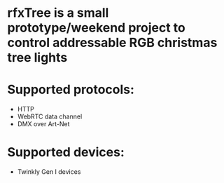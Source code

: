 # rfxTree is a small prototype/weekend project to control addressable RGB christmas tree lights

# Supported protocols:
- HTTP
- WebRTC data channel
- DMX over Art-Net

# Supported devices:

- Twinkly Gen I devices
